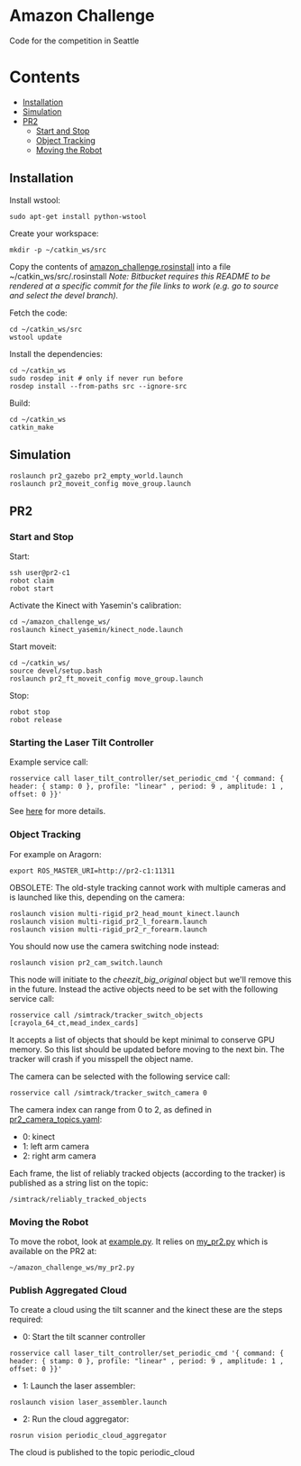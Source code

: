 Amazon Challenge
=====

Code for the competition in Seattle

# Contents

- [Installation](#markdown-header-installation)
- [Simulation](#markdown-header-simulation)
- [PR2](#markdown-header-pr2)
    - [Start and Stop](#markdown-header-start-and-stop)
    - [Object Tracking](#markdown-header-object-tracking)
    - [Moving the Robot](#markdown-header-moving-the-robot)

## Installation

Install wstool:
```
sudo apt-get install python-wstool
```

Create your workspace:
```
mkdir -p ~/catkin_ws/src
```

Copy the contents of [amazon_challenge.rosinstall](amazon_challenge.rosinstall) into a file ~/catkin_ws/src/.rosinstall
*Note: Bitbucket requires this README to be rendered at a specific commit for the file links to work (e.g. go to source and select the devel branch).*

Fetch the code:
```
cd ~/catkin_ws/src
wstool update
```

Install the dependencies:
```
cd ~/catkin_ws
sudo rosdep init # only if never run before
rosdep install --from-paths src --ignore-src
```

Build:
```
cd ~/catkin_ws
catkin_make
```

## Simulation

```
roslaunch pr2_gazebo pr2_empty_world.launch
roslaunch pr2_moveit_config move_group.launch
```

## PR2

### Start and Stop

Start:
```
ssh user@pr2-c1
robot claim
robot start
```

Activate the Kinect with Yasemin's calibration:
```
cd ~/amazon_challenge_ws/
roslaunch kinect_yasemin/kinect_node.launch
```

Start moveit:
```
cd ~/catkin_ws/
source devel/setup.bash
roslaunch pr2_ft_moveit_config move_group.launch
```

Stop:
```
robot stop
robot release
```

### Starting the Laser Tilt Controller

Example service call:
```
rosservice call laser_tilt_controller/set_periodic_cmd '{ command: { header: { stamp: 0 }, profile: "linear" , period: 9 , amplitude: 1 , offset: 0 }}'
```

See [here](http://wiki.ros.org/pr2_mechanism_controllers/LaserScannerTrajController) for more details.

### Object Tracking 

For example on Aragorn:
```
export ROS_MASTER_URI=http://pr2-c1:11311
```

OBSOLETE: The old-style tracking cannot work with multiple cameras and is launched like this, depending on the camera:
```
roslaunch vision multi-rigid_pr2_head_mount_kinect.launch
roslaunch vision multi-rigid_pr2_l_forearm.launch
roslaunch vision multi-rigid_pr2_r_forearm.launch
```

You should now use the camera switching node instead:
```
roslaunch vision pr2_cam_switch.launch
```
This node will initiate to the *cheezit_big_original* object but we'll remove this in the future. Instead the active objects need to be set with the following service call:
```
rosservice call /simtrack/tracker_switch_objects [crayola_64_ct,mead_index_cards]
```
It accepts a list of objects that should be kept minimal to conserve GPU memory. So this list should be updated before moving to the next bin. The tracker will crash if you misspell the object name.

The camera can be selected with the following service call:
```
rosservice call /simtrack/tracker_switch_camera 0
```
The camera index can range from 0 to 2, as defined in [pr2_camera_topics.yaml](vision/launch/pr2_camera_topics.yaml):

- 0: kinect
- 1: left arm camera
- 2: right arm camera

Each frame, the list of reliably tracked objects (according to the tracker) is published as a string list on the topic:
```
/simtrack/reliably_tracked_objects
```

### Moving the Robot

To move the robot, look at [example.py](motion/example.py). It relies on [my_pr2.py](motion/my_pr2.py) which is available on the PR2 at:
```
~/amazon_challenge_ws/my_pr2.py
```

### Publish Aggregated Cloud

To create a cloud using the tilt scanner and the kinect these are the steps required:

- 0: Start the tilt scanner controller
```
rosservice call laser_tilt_controller/set_periodic_cmd '{ command: { header: { stamp: 0 }, profile: "linear" , period: 9 , amplitude: 1 , offset: 0 }}'
```
- 1: Launch the laser assembler: 
```
roslaunch vision laser_assembler.launch
```
- 2: Run the cloud aggregator: 
```
rosrun vision periodic_cloud_aggregator
```
The cloud is published to the topic periodic_cloud
